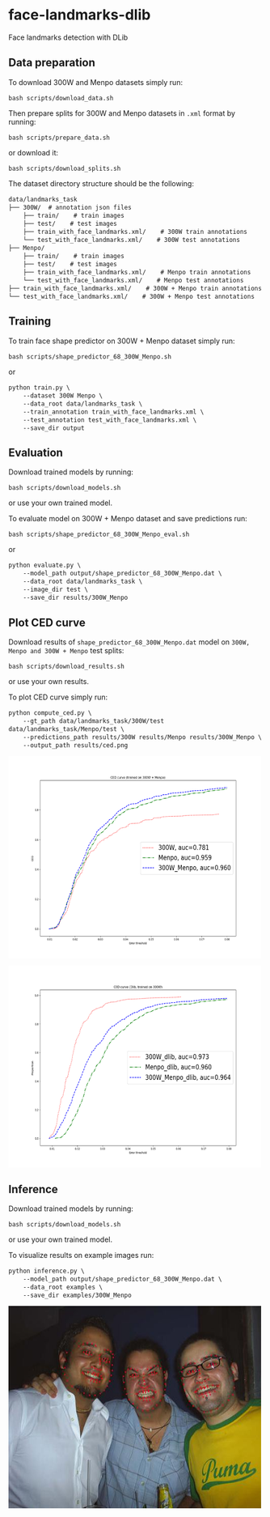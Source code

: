 # face-landmarks-dlib
Face landmarks detection with DLib

## Data preparation

To download 300W and Menpo datasets simply run:

```
bash scripts/download_data.sh
```
Then prepare splits for 300W and Menpo datasets in `.xml` format by running:
```
bash scripts/prepare_data.sh
```
or download it:
```
bash scripts/download_splits.sh
```

The dataset directory structure should be the following:
```
data/landmarks_task
├── 300W/  # annotation json files
    ├── train/    # train images
    ├── test/    # test images
    ├── train_with_face_landmarks.xml/    # 300W train annotations
    └── test_with_face_landmarks.xml/    # 300W test annotations
├── Menpo/
    ├── train/    # train images
    ├── test/    # test images
    ├── train_with_face_landmarks.xml/    # Menpo train annotations
    └── test_with_face_landmarks.xml/    # Menpo test annotations
├── train_with_face_landmarks.xml/    # 300W + Menpo train annotations
└── test_with_face_landmarks.xml/    # 300W + Menpo test annotations
```

## Training

To train face shape predictor on 300W + Menpo dataset simply run:

```
bash scripts/shape_predictor_68_300W_Menpo.sh
```
or
```
python train.py \
    --dataset 300W Menpo \
    --data_root data/landmarks_task \
    --train_annotation train_with_face_landmarks.xml \
    --test_annotation test_with_face_landmarks.xml \
    --save_dir output
```

## Evaluation

Download trained models by running:

```
bash scripts/download_models.sh
```
or use your own trained model.

To evaluate model on 300W + Menpo dataset and save predictions run:

```
bash scripts/shape_predictor_68_300W_Menpo_eval.sh
```
or
```
python evaluate.py \
    --model_path output/shape_predictor_68_300W_Menpo.dat \
    --data_root data/landmarks_task \
    --image_dir test \
    --save_dir results/300W_Menpo
```

## Plot CED curve

Download results of `shape_predictor_68_300W_Menpo.dat` model on `300W, Menpo and 300W + Menpo` test splits:

```
bash scripts/download_results.sh
```
or use your own results.

To plot CED curve simply run:

```
python compute_ced.py \
    --gt_path data/landmarks_task/300W/test data/landmarks_task/Menpo/test \
    --predictions_path results/300W results/Menpo results/300W_Menpo \
    --output_path results/ced.png
```
<a><img src="results/ced.png" align="center" height="400px" width="500px"/></a>

<a><img src="results/ced_dlib.png" align="center" height="400px" width="500px"/></a>

## Inference

Download trained models by running:

```
bash scripts/download_models.sh
```
or use your own trained model.

To visualize results on example images run:

```
python inference.py \
    --model_path output/shape_predictor_68_300W_Menpo.dat \
    --data_root examples \
    --save_dir examples/300W_Menpo
```
<a><img src="examples/300W_Menpo/2008_002506.jpg" align="center" height="400px" width="500px"/></a>

